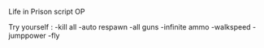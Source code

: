 Life in Prison script OP

Try yourself :
-kill all
-auto respawn
-all guns
-infinite ammo
-walkspeed
-jumppower
-fly

